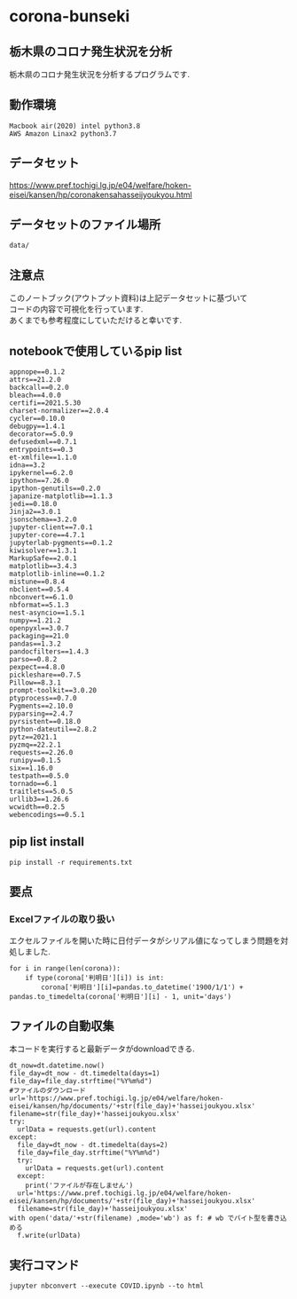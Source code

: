 # corona-bunseki
## 栃木県のコロナ発生状況を分析
栃木県のコロナ発生状況を分析するプログラムです.

## 動作環境

```
Macbook air(2020) intel python3.8
AWS Amazon Linax2 python3.7
```

## データセット
https://www.pref.tochigi.lg.jp/e04/welfare/hoken-eisei/kansen/hp/coronakensahasseijyoukyou.html

## データセットのファイル場所

```
data/
```

## 注意点

このノートブック(アウトプット資料)は上記データセットに基づいて<br>
コードの内容で可視化を行っています.<br>
あくまでも参考程度にしていただけると幸いです.

## notebookで使用しているpip list

```
appnope==0.1.2
attrs==21.2.0
backcall==0.2.0
bleach==4.0.0
certifi==2021.5.30
charset-normalizer==2.0.4
cycler==0.10.0
debugpy==1.4.1
decorator==5.0.9
defusedxml==0.7.1
entrypoints==0.3
et-xmlfile==1.1.0
idna==3.2
ipykernel==6.2.0
ipython==7.26.0
ipython-genutils==0.2.0
japanize-matplotlib==1.1.3
jedi==0.18.0
Jinja2==3.0.1
jsonschema==3.2.0
jupyter-client==7.0.1
jupyter-core==4.7.1
jupyterlab-pygments==0.1.2
kiwisolver==1.3.1
MarkupSafe==2.0.1
matplotlib==3.4.3
matplotlib-inline==0.1.2
mistune==0.8.4
nbclient==0.5.4
nbconvert==6.1.0
nbformat==5.1.3
nest-asyncio==1.5.1
numpy==1.21.2
openpyxl==3.0.7
packaging==21.0
pandas==1.3.2
pandocfilters==1.4.3
parso==0.8.2
pexpect==4.8.0
pickleshare==0.7.5
Pillow==8.3.1
prompt-toolkit==3.0.20
ptyprocess==0.7.0
Pygments==2.10.0
pyparsing==2.4.7
pyrsistent==0.18.0
python-dateutil==2.8.2
pytz==2021.1
pyzmq==22.2.1
requests==2.26.0
runipy==0.1.5
six==1.16.0
testpath==0.5.0
tornado==6.1
traitlets==5.0.5
urllib3==1.26.6
wcwidth==0.2.5
webencodings==0.5.1
```
## pip list install 

```
pip install -r requirements.txt
```

## 要点

### Excelファイルの取り扱い
エクセルファイルを開いた時に日付データがシリアル値になってしまう問題を対処しました.

```
for i in range(len(corona)):
    if type(corona['判明日'][i]) is int:
        corona['判明日'][i]=pandas.to_datetime('1900/1/1') + pandas.to_timedelta(corona['判明日'][i] - 1, unit='days')
```
## ファイルの自動収集

本コードを実行すると最新データがdownloadできる.

```
dt_now=dt.datetime.now()
file_day=dt_now - dt.timedelta(days=1)
file_day=file_day.strftime("%Y%m%d")
#ファイルのダウンロード
url='https://www.pref.tochigi.lg.jp/e04/welfare/hoken-eisei/kansen/hp/documents/'+str(file_day)+'hasseijoukyou.xlsx'
filename=str(file_day)+'hasseijoukyou.xlsx'
try:
  urlData = requests.get(url).content
except:
  file_day=dt_now - dt.timedelta(days=2)
  file_day=file_day.strftime("%Y%m%d")
  try:
    urlData = requests.get(url).content
  except:
    print('ファイルが存在しません')
  url='https://www.pref.tochigi.lg.jp/e04/welfare/hoken-eisei/kansen/hp/documents/'+str(file_day)+'hasseijoukyou.xlsx'
  filename=str(file_day)+'hasseijoukyou.xlsx'
with open('data/'+str(filename) ,mode='wb') as f: # wb でバイト型を書き込める
  f.write(urlData)
```

## 実行コマンド

```
jupyter nbconvert --execute COVID.ipynb --to html
```
